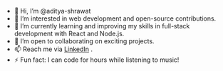 - 👋 Hi, I’m @aditya-shrawat
- 👀 I’m interested in web development and open-source contributions.  
- 🌱 I’m currently learning and improving my skills in full-stack development with React and Node.js.  
- 💼 I’m open to collaborating on exciting projects.  
- 📫 Reach me via [LinkedIn](https://www.linkedin.com/in/aditya-shrawat-313bb8285) .  
- ⚡ Fun fact: I can code for hours while listening to music!

<!---
aditya-shrawat/aditya-shrawat is a ✨ special ✨ repository because its `README.md` (this file) appears on your GitHub profile.
You can click the Preview link to take a look at your changes.
--->
